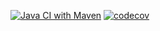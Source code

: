 [![Java CI with Maven](https://github.com/Insomn1ac/job4j_dreamjob/actions/workflows/maven.yml/badge.svg)](https://github.com/Insomn1ac/job4j_dreamjob/actions/workflows/maven.yml)
[![codecov](https://codecov.io/gh/Insomn1ac/job4j_dreamjob/branch/master/graph/badge.svg?token=KNDSJS7J76)](https://codecov.io/gh/Insomn1ac/job4j_dreamjob)